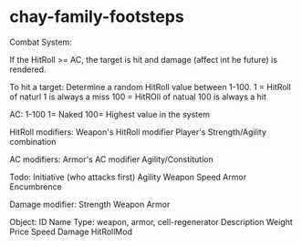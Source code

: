 # chay-family-footsteps
Combat System:

If the HitRoll >= AC, the target is hit and damage (affect int he future) is rendered.

To hit a target: Determine a random HitRoll value between 1-100.
1 = HitRoll of naturl 1 is always a miss
100 = HitROll of natual 100 is always a hit

AC: 1-100
1= Naked
100= Highest value in the system

HitRoll modifiers:
Weapon's HitRoll modifier
Player's Strength/Agility combination

AC modifiers:
Armor's AC modifier
Agility/Constitution

Todo: Initiative (who attacks first)
Agility
Weapon Speed
Armor Encumbrence

Damage modifier:
Strength
Weapon
Armor

Object:
	ID
	Name
	Type: weapon, armor, cell-regenerator
	Description
	Weight
	Price
	Speed
	Damage
	HitRollMod